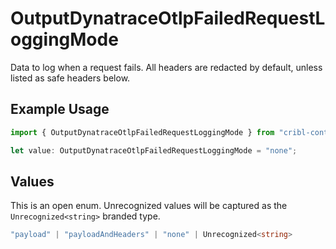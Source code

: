# OutputDynatraceOtlpFailedRequestLoggingMode

Data to log when a request fails. All headers are redacted by default, unless listed as safe headers below.

## Example Usage

```typescript
import { OutputDynatraceOtlpFailedRequestLoggingMode } from "cribl-control-plane/models/operations";

let value: OutputDynatraceOtlpFailedRequestLoggingMode = "none";
```

## Values

This is an open enum. Unrecognized values will be captured as the `Unrecognized<string>` branded type.

```typescript
"payload" | "payloadAndHeaders" | "none" | Unrecognized<string>
```